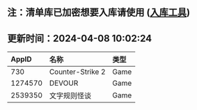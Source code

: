 ## 注：清单库已加密想要入库请使用 ([入库工具](https://github.com/BlankTMing/ManifestAutoUpdate/releases))

## 更新时间：2024-04-08 10:02:24
| AppID | 名称 | 类型  |
| :-------------------- | :----------------------------- | :----------- |
| 730 | Counter-Strike 2| Game |
| 1274570 | DEVOUR| Game |
| 2539350 | 文字规则怪谈| Game |
